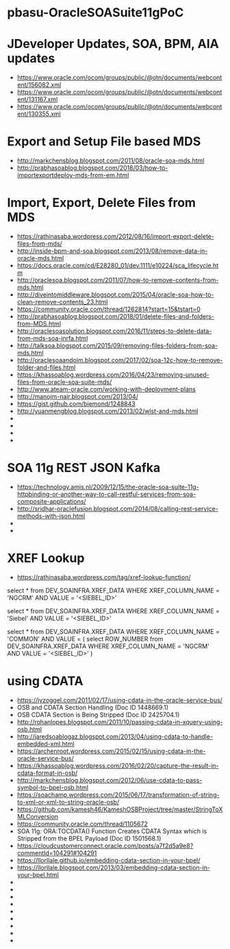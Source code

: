 # pbasu-OracleSOASuite11gPoC


# JDeveloper Updates, SOA, BPM, AIA updates
* https://www.oracle.com/ocom/groups/public/@otn/documents/webcontent/156082.xml
* https://www.oracle.com/ocom/groups/public/@otn/documents/webcontent/131167.xml
* https://www.oracle.com/ocom/groups/public/@otn/documents/webcontent/130355.xml



# Export and Setup File based MDS
* http://markchensblog.blogspot.com/2011/08/oracle-soa-mds.html
* http://prabhasoablog.blogspot.com/2018/03/how-to-importexportdeploy-mds-from-em.html

# Import, Export, Delete Files from MDS
* https://rathinasaba.wordpress.com/2012/08/16/import-export-delete-files-from-mds/
* http://inside-bpm-and-soa.blogspot.com/2013/08/remove-data-in-oracle-mds.html
* https://docs.oracle.com/cd/E28280_01/dev.1111/e10224/sca_lifecycle.htm
* http://oraclesoa.blogspot.com/2011/07/how-to-remove-contents-from-mds.html
* http://diveintomiddleware.blogspot.com/2015/04/oracle-soa-how-to-clean-remove-contents_23.html
* https://community.oracle.com/thread/1262814?start=15&tstart=0
* http://prabhasoablog.blogspot.com/2018/01/delete-files-and-folders-from-MDS.html
* http://oraclesoasolution.blogspot.com/2016/11/steps-to-delete-data-from-mds-soa-inrfa.html
* http://talksoa.blogspot.com/2015/09/removing-files-folders-from-soa-mds.html
* http://oraclesoaandoim.blogspot.com/2017/02/soa-12c-how-to-remove-folder-and-files.html
* https://khassoablog.wordpress.com/2016/04/23/removing-unused-files-from-oracle-soa-suite-mds/
* http://www.ateam-oracle.com/working-with-deployment-plans
* http://manojm-nair.blogspot.com/2013/04/
* https://gist.github.com/biemond/1248843
* http://yuanmengblog.blogspot.com/2013/02/wlst-and-mds.html
* 
* 
* 
* 

# SOA 11g REST JSON Kafka
* https://technology.amis.nl/2009/12/15/the-oracle-soa-suite-11g-httpbinding-or-another-way-to-call-restful-services-from-soa-composite-applications/
* http://sridhar-oraclefusion.blogspot.com/2014/08/calling-rest-service-methods-with-json.html
* 
* 

# XREF Lookup
* https://rathinasaba.wordpress.com/tag/xref-lookup-function/

select * from DEV_SOAINFRA.XREF_DATA
WHERE XREF_COLUMN_NAME = 'NGCRM'
AND VALUE = '<SIEBEL_ID>'

select * from DEV_SOAINFRA.XREF_DATA
WHERE XREF_COLUMN_NAME = 'Siebel' 
AND VALUE = '<SIEBEL_ID>'

select * from DEV_SOAINFRA.XREF_DATA
WHERE XREF_COLUMN_NAME = 'COMMON'
AND VALUE = (	select ROW_NUMBER from DEV_SOAINFRA.XREF_DATA
				WHERE XREF_COLUMN_NAME = 'NGCRM'
				AND VALUE = '<SIEBEL_ID>' )


# using CDATA
* https://jvzoggel.com/2011/02/17/using-cdata-in-the-oracle-service-bus/
* OSB and CDATA Section Handling (Doc ID 1448669.1)
* OSB CDATA Section is Being Stripped (Doc ID 2425704.1)
* http://rohanlopes.blogspot.com/2011/10/passing-cdata-in-xquery-using-osb.html
* http://jaredsoablogaz.blogspot.com/2013/04/using-cdata-to-handle-embedded-xml.html
* https://archenroot.wordpress.com/2015/02/15/using-cdata-in-the-oracle-service-bus/
* https://khassoablog.wordpress.com/2016/02/20/capture-the-result-in-cdata-format-in-osb/
* http://markchensblog.blogspot.com/2012/06/use-cdata-to-pass-symbol-to-bpel-osb.html
* https://soachamp.wordpress.com/2015/06/17/transformation-of-string-to-xml-or-xml-to-string-oracle-osb/
* https://github.com/kamesh46/KameshOSBProject/tree/master/StringToXMLConversion
* https://community.oracle.com/thread/1105672
* SOA 11g: ORA:TOCDATA() Function Creates CDATA Syntax which is Stripped from the BPEL Payload (Doc ID 1501568.1)
* https://cloudcustomerconnect.oracle.com/posts/a7f2d5a9e8?commentId=104291#104291
* https://llorllale.github.io/embedding-cdata-section-in-your-bpel/
* https://llorllale.blogspot.com/2013/03/embedding-cdata-section-in-your-bpel.html
* 
* 
* 
* 
* 
* 
* 
* 
* 
